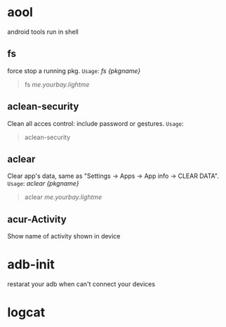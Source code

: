aool
====

android tools run in shell

fs
---
force stop a running pkg.
`Usage`: *fs {pkgname}*
> fs *me.yourbay.lightme*


aclean-security
---
Clean all acces control: include password or gestures.
`Usage`: 
> aclean-security

aclear
---
Clear app's data, same as "Settings -> Apps -> App info -> CLEAR DATA".
`Usage`: *aclear {pkgname}*
> aclear *me.yourbay.lightme*

acur-Activity
---

Show name of activity shown in device



adb-init
===

restarat your adb when can't connect your devices

logcat
===